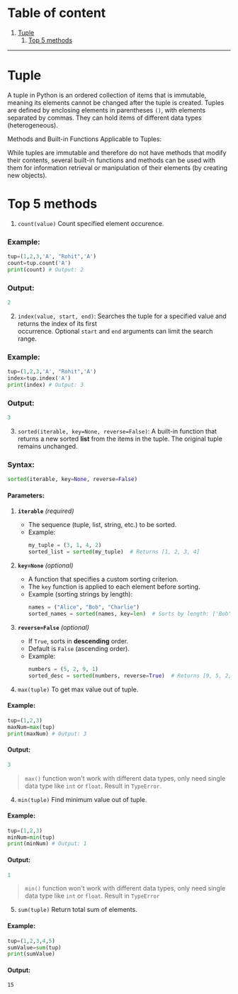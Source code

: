 # Table of content

1. [Tuple](#tuple)
    1. [Top 5 methods](#top-5-methods)

---
# Tuple

A tuple in Python is an ordered collection of items that is immutable, meaning its elements cannot be changed after the tuple is created. Tuples are defined by enclosing elements in parentheses `()`, with elements separated by commas. They can hold items of different data types (heterogeneous). 

Methods and Built-in Functions Applicable to Tuples:

While tuples are immutable and therefore do not have methods that modify their contents, several built-in functions and methods can be used with them for information retrieval or manipulation of their elements (by creating new objects).

# Top 5 methods

1. `count(value)` Count specified element occurence.
### Example:
```python
tup=(1,2,3,'A', "Rohit",'A')
count=tup.count('A')
print(count) # Output: 2
```
### Output:
```python
2
```

2. `index(value, start, end)`: Searches the tuple for a specified value and returns the index of its first occurrence. Optional `start` and `end` arguments can limit the search range.
### Example:
```python
tup=(1,2,3,'A', "Rohit",'A')
index=tup.index('A')
print(index) # Output: 3
```
### Output:
```python
3
```

3. `sorted(iterable, key=None, reverse=False)`: A built-in function that returns a new sorted **list** from the items in the tuple. The original tuple remains unchanged.
### Syntax:
```python
sorted(iterable, key=None, reverse=False)
```
#### Parameters:
1. **`iterable`** *(required)*  
   - The sequence (tuple, list, string, etc.) to be sorted.  
   - Example:  
     ```python
     my_tuple = (3, 1, 4, 2)
     sorted_list = sorted(my_tuple)  # Returns [1, 2, 3, 4]
     ```

2. **`key=None`** *(optional)*  
   - A function that specifies a custom sorting criterion.  
   - The `key` function is applied to each element before sorting.  
   - Example (sorting strings by length):  
     ```python
     names = ("Alice", "Bob", "Charlie")
     sorted_names = sorted(names, key=len)  # Sorts by length: ['Bob', 'Alice', 'Charlie']
     ```

3. **`reverse=False`** *(optional)*  
   - If `True`, sorts in **descending** order.  
   - Default is `False` (ascending order).  
   - Example:  
     ```python
     numbers = (5, 2, 9, 1)
     sorted_desc = sorted(numbers, reverse=True)  # Returns [9, 5, 2, 1]
     ```

3. `max(tuple)` To get max value out of tuple.
#### Example:
```python
tup=(1,2,3)
maxNum=max(tup)
print(maxNum) # Output: 3
```
#### Output:
```python
3
```
> `max()` function won't work with different data types, only need single data type like `int` or `float`. Result in `TypeError`.

4. `min(tuple)` Find minimum value out of tuple.
#### Example:
```python
tup=(1,2,3)
minNum=min(tup)
print(minNum) # Output: 1
```
#### Output:
```python
1
```
> `min()` function won't work with different data types, only need single data type like `int` or `float`. Result in `TypeError`

5. `sum(tuple)` Return total sum of elements.
#### Example:
```python
tup=(1,2,3,4,5)
sumValue=sum(tup)
print(sumValue)
```
#### Output:
```css
15
```
